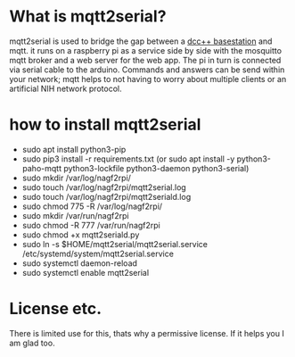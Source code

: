 # What is mqtt2serial?

mqtt2serial is used to bridge the gap between a [dcc++ basestation](https://github.com/Locoduino/DCCpp) and mqtt. it runs on a raspberry pi as a service side by side with the mosquitto mqtt broker and a web server for the web app. The pi in turn is connected via serial cable to the arduino.
Commands and answers can be send within your network; mqtt helps to not having to worry about multiple clients or an artificial NIH network protocol.

# how to install mqtt2serial
* sudo apt install python3-pip
* sudo pip3 install -r requirements.txt
(or
sudo apt install -y python3-paho-mqtt python3-lockfile python3-daemon python3-serial)
* sudo mkdir /var/log/nagf2rpi/
* sudo touch /var/log/nagf2rpi/mqtt2serial.log
* sudo touch /var/log/nagf2rpi/mqtt2seriald.log
* sudo chmod 775 -R /var/log/nagf2rpi/
* sudo mkdir /var/run/nagf2rpi
* sudo chmod -R 777 /var/run/nagf2rpi
* sudo chmod +x mqtt2seriald.py
* sudo ln -s $HOME/mqtt2serial/mqtt2serial.service /etc/systemd/system/mqtt2serial.service
* sudo systemctl daemon-reload
* sudo systemctl enable mqtt2serial

# License etc.
There is limited use for this, thats why a permissive license. If it helps you I am glad too.
